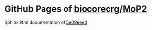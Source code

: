 GitHub Pages of [biocorecrg/MoP2](https://github.com/biocorecrg/MoP2.git)
===
Sphinx html documentation of [5e09eee4](https://github.com/biocorecrg/MoP2/tree/5e09eee405303a867ffb678975395d95574b74fa)
